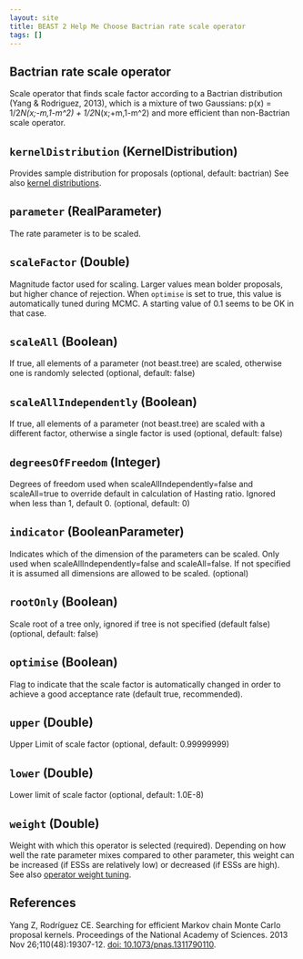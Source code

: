 ```yaml
---
layout: site
title: BEAST 2 Help Me Choose Bactrian rate scale operator
tags: []
---
```


## Bactrian rate scale operator

Scale operator that finds scale factor according to a Bactrian distribution (Yang & Rodriguez, 2013), which is a mixture of two Gaussians: p(x) = 1/2*N(x;-m,1-m^2) + 1/2*N(x;+m,1-m^2) and more efficient than non-Bactrian scale operator.

## `kernelDistribution` (KernelDistribution)

Provides sample distribution for proposals (optional, default: bactrian)
See also [kernel distributions](../BactrianDistribution/).

## `parameter` (RealParameter)

The rate parameter is to be scaled.

## `scaleFactor` (Double)

Magnitude factor used for scaling. 
Larger values mean bolder proposals, but higher chance of rejection.
When `optimise` is set to true, this value is automatically tuned during MCMC.
A starting value of 0.1 seems to be OK in that case.

## `scaleAll` (Boolean)

If true, all elements of a parameter (not beast.tree) are scaled, otherwise one is randomly selected (optional, default: false)

## `scaleAllIndependently` (Boolean)

If true, all elements of a parameter (not beast.tree) are scaled with a different factor, otherwise a single factor is used (optional, default: false)

## `degreesOfFreedom` (Integer)

Degrees of freedom used when scaleAllIndependently=false and scaleAll=true to override default in calculation of Hasting ratio. Ignored when less than 1, default 0. (optional, default: 0)

## `indicator` (BooleanParameter)

Indicates which of the dimension of the parameters can be scaled. Only used when scaleAllIndependently=false and scaleAll=false. If not specified it is assumed all dimensions are allowed to be scaled. (optional)

## `rootOnly` (Boolean)

Scale root of a tree only, ignored if tree is not specified (default false) (optional, default: false)

## `optimise` (Boolean)

Flag to indicate that the scale factor is automatically changed in order to achieve a good acceptance rate (default true, recommended).

## `upper` (Double)

Upper Limit of scale factor (optional, default: 0.99999999)

## `lower` (Double)

Lower limit of scale factor (optional, default: 1.0E-8)

## `weight` (Double)

Weight with which this operator is selected (required).
Depending on how well the rate parameter mixes compared to other parameter, this weight can be increased (if ESSs are relatively low) or decreased (if ESSs are high).
See also [operator weight tuning](../OperatorWeights/).

## References

Yang Z, Rodríguez CE. Searching for efficient Markov chain Monte Carlo proposal kernels. Proceedings of the National Academy of Sciences. 2013 Nov 26;110(48):19307-12. [doi: 10.1073/pnas.1311790110](https://doi.org/10.1073/pnas.1311790110).
